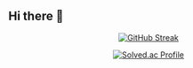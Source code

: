 ## Hi there 👋

<p align="center">
  <a href="https://git.io/streak-stats"><img src="https://streak-stats.demolab.com?user=bogamie&hide_border=true" alt="GitHub Streak" /></a>   
</p>

<div align="center">
  <a href="https://solved.ac/bogamie/">
    <img src="http://mazassumnida.wtf/api/v2/generate_badge?boj=bogamie" alt="Solved.ac Profile" />
  </a>
</div>

<!--
**Bogamiee/bogamiee** is a ✨ _special_ ✨ repository because its `README.md` (this file) appears on your GitHub profile.

Here are some ideas to get you started:

- 🔭 I’m currently working on ...
- 🌱 I’m currently learning ...
- 👯 I’m looking to collaborate on ...
- 🤔 I’m looking for help with ...
- 💬 Ask me about ...
- 📫 How to reach me: ...
- 😄 Pronouns: ...
- ⚡ Fun fact: ...
-->
